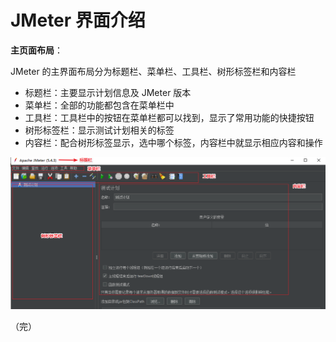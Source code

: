 # JMeter 界面介绍

**主页面布局**：

JMeter 的主界面布局分为标题栏、菜单栏、工具栏、树形标签栏和内容栏

+ 标题栏：主要显示计划信息及 JMeter 版本
+ 菜单栏：全部的功能都包含在菜单栏中
+ 工具栏：工具栏中的按钮在菜单栏都可以找到，显示了常用功能的快捷按钮
+ 树形标签栏：显示测试计划相关的标签
+ 内容栏：配合树形标签显示，选中哪个标签，内容栏中就显示相应内容和操作

![jm](./images/jm.png)

（完）